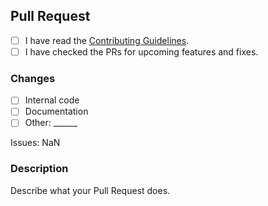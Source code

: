 ## Pull Request

- [ ] I have read the [Contributing Guidelines](https://github.com/typicalbot/typicalbot/blob/master/CONTRIBUTING.md).
- [ ] I have checked the PRs for upcoming features and fixes.

### Changes

- [ ] Internal code
- [ ] Documentation
- [ ] Other: ______

Issues: NaN

### Description

Describe what your Pull Request does.